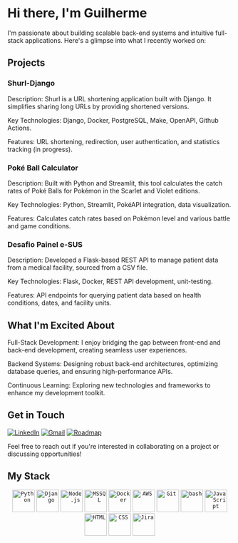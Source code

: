 # Hi there, I'm Guilherme

I'm passionate about building scalable back-end systems and intuitive full-stack applications. Here's a glimpse into what I recently worked on:

## Projects

### Shurl-Django

Description: Shurl is a URL shortening application built with Django. It simplifies sharing long URLs by providing shortened versions.

Key Technologies: Django, Docker, PostgreSQL, Make, OpenAPI, Github Actions.

Features: URL shortening, redirection, user authentication, and statistics tracking (in progress).

### Poké Ball Calculator

Description: Built with Python and Streamlit, this tool calculates the catch rates of Poké Balls for Pokémon in the Scarlet and Violet editions.

Key Technologies: Python, Streamlit, PokéAPI integration, data visualization.

Features: Calculates catch rates based on Pokémon level and various battle and game conditions.

### Desafio Painel e-SUS

Description: Developed a Flask-based REST API to manage patient data from a medical facility, sourced from a CSV file.

Key Technologies: Flask, Docker, REST API development, unit-testing.

Features: API endpoints for querying patient data based on health conditions, dates, and facility units.

## What I'm Excited About

Full-Stack Development: I enjoy bridging the gap between front-end and back-end development, creating seamless user experiences.

Backend Systems: Designing robust back-end architectures, optimizing database queries, and ensuring high-performance APIs.

Continuous Learning: Exploring new technologies and frameworks to enhance my development toolkit.

## Get in Touch

[![LinkedIn](https://img.shields.io/badge/LinkedIn-%230A66C2?logo=linkedin)](https://www.linkedin.com/in/guilherme-carvalho-de-azevedo/)
[![Gmail](https://img.shields.io/badge/Gmail-white?logo=gmail)](mailto:guicarvalhoaz@gmailcom)
[![Roadmap](https://img.shields.io/badge/Roadmap.sh-%23000000?logo=roadmapdotsh)
](https://roadmap.sh/u/guilhermecaz)

Feel free to reach out if you're interested in collaborating on a project or discussing opportunities!

## My Stack

<!-- markdownlint-disable MD033 -->
<div align="center">
 <code><img width="50" src="https://user-images.githubusercontent.com/25181517/183423507-c056a6f9-1ba8-4312-a350-19bcbc5a8697.png" alt="Python" title="Python"/></code>
 <code><img width="50" src="https://github.com/marwin1991/profile-technology-icons/assets/62091613/9bf5650b-e534-4eae-8a26-8379d076f3b4" alt="Django" title="Django"/></code>
 <code><img width="50" src="https://user-images.githubusercontent.com/25181517/183568594-85e280a7-0d7e-4d1a-9028-c8c2209e073c.png" alt="Node.js" title="Node.js"/></code>
 <code><img width="50" src="https://github.com/marwin1991/profile-technology-icons/assets/19180175/3b371807-db7c-45b4-8720-c0cfc901680a" alt="MSSQL" title="MSSQL"/></code>
 <code><img width="50" src="https://user-images.githubusercontent.com/25181517/117207330-263ba280-adf4-11eb-9b97-0ac5b40bc3be.png" alt="Docker" title="Docker"/></code>
 <code><img width="50" src="https://user-images.githubusercontent.com/25181517/183896132-54262f2e-6d98-41e3-8888-e40ab5a17326.png" alt="AWS" title="AWS"/></code>
 <code><img width="50" src="https://user-images.githubusercontent.com/25181517/192108372-f71d70ac-7ae6-4c0d-8395-51d8870c2ef0.png" alt="Git" title="Git"/></code>
 <code><img width="50" src="https://user-images.githubusercontent.com/25181517/192158606-7c2ef6bd-6e04-47cf-b5bc-da2797cb5bda.png" alt="bash" title="bash"/></code>
 <code><img width="50" src="https://user-images.githubusercontent.com/25181517/117447155-6a868a00-af3d-11eb-9cfe-245df15c9f3f.png" alt="JavaScript" title="JavaScript"/></code>
 <code><img width="50" src="https://user-images.githubusercontent.com/25181517/192158954-f88b5814-d510-4564-b285-dff7d6400dad.png" alt="HTML" title="HTML"/></code>
 <code><img width="50" src="https://user-images.githubusercontent.com/25181517/183898674-75a4a1b1-f960-4ea9-abcb-637170a00a75.png" alt="CSS" title="CSS"/></code>
 <code><img width="50" src="https://user-images.githubusercontent.com/25181517/183912952-83784e94-629d-4c34-a961-ae2ae795b662.png" alt="Jira" title="Jira"/></code>
</div>
<!-- markdownlint-disable MD033 -->
<!--
**GuilhermeCAz/GuilhermeCAz** is a ✨ _special_ ✨ repository because its `README.md` (this file) appears on your GitHub profile.

Here are some ideas to get you started:

- 🔭 I’m currently working on ...
- 🌱 I’m currently learning ...
- 👯 I’m looking to collaborate on ...
- 🤔 I’m looking for help with ...
- 💬 Ask me about ...
- 📫 How to reach me: ...
- 😄 Pronouns: ...
- ⚡ Fun fact: ...
  -->
